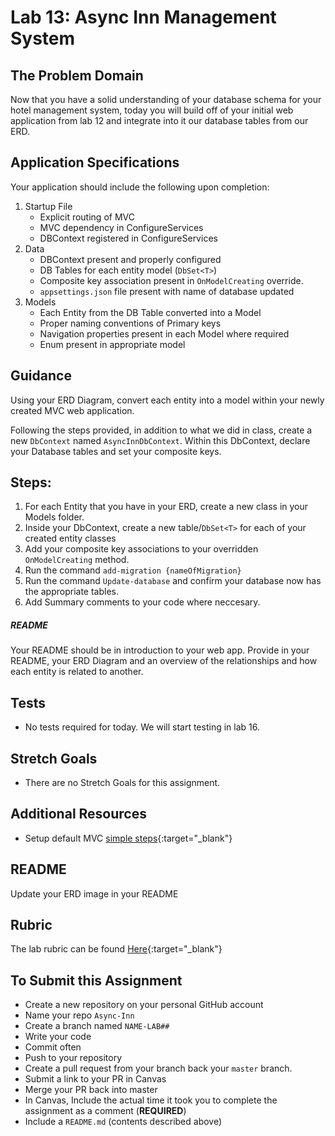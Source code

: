 # Lab 13: Async Inn Management System

## The Problem Domain

Now that you have a solid understanding of your database schema for your hotel management system, today you will build off of your initial web application from lab 12 and integrate into it our database tables from our ERD. 

## Application Specifications

Your application should include the following upon completion:

1. Startup File
	- Explicit routing of MVC 
	- MVC dependency in ConfigureServices
	- DBContext registered in ConfigureServices
1. Data
	- DBContext present and properly configured
	- DB Tables for each entity model (`DbSet<T>`)
	- Composite key association present in `OnModelCreating` override.
	- `appsettings.json` file present with name of database updated
1. Models
	- Each Entity from the DB Table converted into a Model
	- Proper naming conventions of Primary keys
	- Navigation properties present in each Model where required
	- Enum present in appropriate model


## Guidance

Using your ERD Diagram, convert each entity into a model within your newly created MVC web application.

Following the steps provided, in addition to what we did in class, create a new `DbContext` named `AsyncInnDbContext`. 
Within this DbContext, declare your Database tables and set your composite keys.

## Steps:

1. For each Entity that you have in your ERD, create a new class in your Models folder. 
2. Inside your DbContext, create a new table/`DbSet<T>` for each of your created entity classes
3. Add your composite key associations to your overridden `OnModelCreating` method.
4. Run the command `add-migration {nameOfMigration}`
5. Run the command `Update-database` and confirm your database now has the appropriate tables.
6. Add Summary comments to your code where neccesary.
 
 
##### README

Your README should be in introduction to your web app. Provide in your README, your ERD Diagram and an overview of the relationships and how each entity is related to another. 

## Tests

- No tests required for today. We will start testing in lab 16. 

## Stretch Goals

- There are no Stretch Goals for this assignment.

## Additional Resources

- Setup default MVC [simple steps](https://codefellows.github.io/code-401-dotnet-guide/Resources/MVCSetup){:target="_blank"}


## README

Update your ERD image in your README

## Rubric

The lab rubric can be found [Here](../../Resources/rubric){:target="_blank"} 


## To Submit this Assignment

- Create a new repository on your personal GitHub account
- Name your repo `Async-Inn`
- Create a branch named `NAME-LAB##`
- Write your code
- Commit often
- Push to your repository
- Create a pull request from your branch back your `master` branch.
- Submit a link to your PR in Canvas
- Merge your PR back into master
- In Canvas, Include the actual time it took you to complete the assignment as a comment (**REQUIRED**)
- Include a `README.md` (contents described above)



